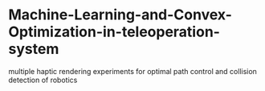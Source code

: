 # Machine-Learning-and-Convex-Optimization-in-teleoperation-system
multiple haptic rendering experiments for optimal path control and collision detection of robotics
